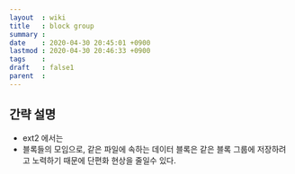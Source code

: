 ```yaml
---
layout  : wiki
title   : block group
summary : 
date    : 2020-04-30 20:45:01 +0900
lastmod : 2020-04-30 20:46:33 +0900
tags    : 
draft   : false1
parent  : 
---
```


## 간략 설명
* ext2 에서는
* 블록들의 모임으로, 같은 파일에 속하는 데이터 블록은 같은 블록 그룹에 저장하려고 노력하기 때문에 단편화 현상을 줄일수 있다.
